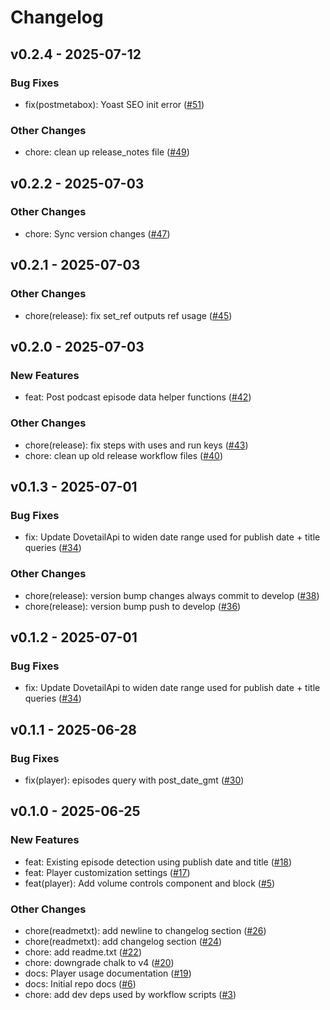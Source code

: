 # Changelog

## v0.2.4 - 2025-07-12

### Bug Fixes

- fix(postmetabox): Yoast SEO init error ([#51](https://github.com/jasonbahl/automation-tests/pull/51))

### Other Changes

- chore: clean up release_notes file ([#49](https://github.com/jasonbahl/automation-tests/pull/49))



## v0.2.2 - 2025-07-03

### Other Changes

- chore: Sync version changes ([#47](https://github.com/jasonbahl/automation-tests/pull/47))



## v0.2.1 - 2025-07-03

### Other Changes

- chore(release): fix set_ref outputs ref usage ([#45](https://github.com/jasonbahl/automation-tests/pull/45))



## v0.2.0 - 2025-07-03

### New Features

- feat: Post podcast episode data helper functions ([#42](https://github.com/jasonbahl/automation-tests/pull/42))

### Other Changes

- chore(release): fix steps with uses and run keys ([#43](https://github.com/jasonbahl/automation-tests/pull/43))
- chore: clean up old release workflow files ([#40](https://github.com/jasonbahl/automation-tests/pull/40))



## v0.1.3 - 2025-07-01

### Bug Fixes

- fix: Update DovetailApi to widen date range used for publish date + title queries ([#34](https://github.com/jasonbahl/automation-tests/pull/34))

### Other Changes

- chore(release): version bump changes always commit to develop ([#38](https://github.com/jasonbahl/automation-tests/pull/38))
- chore(release): version bump push to develop ([#36](https://github.com/jasonbahl/automation-tests/pull/36))



## v0.1.2 - 2025-07-01

### Bug Fixes

- fix: Update DovetailApi to widen date range used for publish date + title queries ([#34](https://github.com/jasonbahl/automation-tests/pull/34))



## v0.1.1 - 2025-06-28

### Bug Fixes

- fix(player): episodes query with post_date_gmt ([#30](https://github.com/jasonbahl/automation-tests/pull/30))



## v0.1.0 - 2025-06-25

### New Features

- feat: Existing episode detection using publish date and title ([#18](https://github.com/jasonbahl/automation-tests/pull/18))
- feat: Player customization settings ([#17](https://github.com/jasonbahl/automation-tests/pull/17))
- feat(player): Add volume controls component and block ([#5](https://github.com/jasonbahl/automation-tests/pull/5))

### Other Changes

- chore(readmetxt): add newline to changelog section ([#26](https://github.com/jasonbahl/automation-tests/pull/26))
- chore(readmetxt): add changelog section ([#24](https://github.com/jasonbahl/automation-tests/pull/24))
- chore: add readme.txt ([#22](https://github.com/jasonbahl/automation-tests/pull/22))
- chore: downgrade chalk to v4 ([#20](https://github.com/jasonbahl/automation-tests/pull/20))
- docs: Player usage documentation ([#19](https://github.com/jasonbahl/automation-tests/pull/19))
- docs: Initial repo docs ([#6](https://github.com/jasonbahl/automation-tests/pull/6))
- chore: add dev deps used by workflow scripts ([#3](https://github.com/jasonbahl/automation-tests/pull/3))

